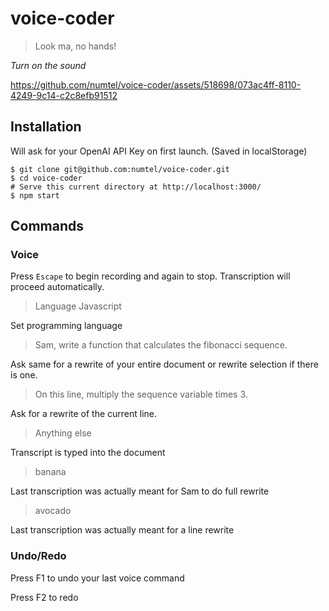 # voice-coder 

> Look ma, no hands!

*Turn on the sound*

https://github.com/numtel/voice-coder/assets/518698/073ac4ff-8110-4249-9c14-c2c8efb91512


## Installation

Will ask for your OpenAI API Key on first launch. (Saved in localStorage)

```
$ git clone git@github.com:numtel/voice-coder.git
$ cd voice-coder
# Serve this current directory at http://localhost:3000/
$ npm start
```

## Commands

### Voice

Press `Escape` to begin recording and again to stop. Transcription will proceed automatically.

> Language Javascript

Set programming language

> Sam, write a function that calculates the fibonacci sequence.

Ask same for a rewrite of your entire document or rewrite selection if there is one.

> On this line, multiply the sequence variable times 3.

Ask for a rewrite of the current line.

> Anything else

Transcript is typed into the document

> banana

Last transcription was actually meant for Sam to do full rewrite

> avocado

Last transcription was actually meant for a line rewrite

### Undo/Redo

Press F1 to undo your last voice command

Press F2 to redo
